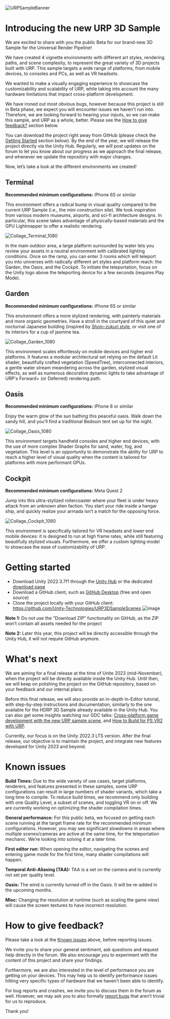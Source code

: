 ![URPSampleBanner](https://media.github.cds.internal.unity3d.com/user/1194/files/f1307f60-0ccf-4be8-ac03-e03f00050418)

# Introducing the new URP 3D Sample
We are excited to share with you the public Beta for our brand-new 3D Sample for the Universal Render Pipeline! 

We have created 4 vignette environments with different art styles, rendering paths, and scene complexity, to represent the great variety of 3D projects built with URP. This sample targets a wide range of platforms, from mobile devices, to consoles and PCs, as well as VR headsets. 

We wanted to make a visually engaging experience to showcase the customizability and scalability of URP, while taking into account the many hardware limitations that impact cross-platform development.

We have ironed out most obvious bugs, however because this project is still in Beta phase, we expect you will encounter issues we haven't run into. Therefore, we are looking forward to hearing your inputs, so we can make this sample, and URP as a whole, better. Please see the [How to give feedback?](#how-to-give-feedback) section below.

You can download the project right away from GitHub (please check the [Getting Started](#getting-started) section below). By the end of the year, we will release the project directly via the Unity Hub. Regularly, we will post updates on the forum to let you know about our progress as we approach the final release, and whenever we update the repository with major changes.

Now, let’s take a look at the different environments we created!

## Terminal

**Recommended minimum configurations:** iPhone 6S or similar

This environment offers a radical bump in visual quality compared to the current URP Sample (i.e., the mini construction site). We took inspiration from various modern museums, airports, and sci-fi architecture designs. In particular, this scene takes advantage of physically-based materials and the GPU Lightmapper to offer a realistic rendering.

![Collage_Terminal_1080](https://media.github.cds.internal.unity3d.com/user/1194/files/37d35286-c036-484e-9c77-6d506ff910fc)

In the main outdoor area, a large platform surrounded by water lets you review your assets in a neutral environment with calibrated lighting conditions. Once on the ramp, you can enter 3 rooms which will teleport you into universes with radically different art styles and platform reach: the Garden, the Oasis, and the Cockpit. To initiate the teleportation, focus on the Unity logo above the teleporting device for a few seconds (requires Play Mode).
 
## Garden

**Recommended minimum configurations:** iPhone 6S or similar

This environment offers a more stylized rendering, with painterly materials and more organic geometries. Have a stroll in the courtyard of this quiet and nocturnal Japanese building (inspired by [Shoin-zukuri style](https://en.wikipedia.org/wiki/Shoin-zukuri#:~:text=Shoin%2Dzukuri%20(%E6%9B%B8%E9%99%A2%E9%80%A0)%20is,today%27s%20traditional%2Dstyle%20Japanese%20house), or visit one of its interiors for a cup of jasmine tea.

![Collage_Garden_1080](https://media.github.cds.internal.unity3d.com/user/1194/files/b2747d3f-3266-47c0-914f-bf449ca6b72e)

This environment scales effortlessly on mobile devices and higher end platforms. It features a modular architectural set relying on the default Lit shader, beautifully crafted vegetation (SpeedTree), interconnected interiors, a gentle water stream meandering across the garden, stylized visual effects, as well as numerous decorative dynamic lights to take advantage of URP's Forward+ (or Deferred) rendering path.


## Oasis

**Recommended minimum configurations:** iPhone 8 or similar

Enjoy the warm glow of the sun bathing this peaceful oasis. Walk down the sandy hill, and you’ll find a traditional Bedouin tent set up for the night.

![Collage_Oasis_1080](https://media.github.cds.internal.unity3d.com/user/1194/files/469fdabf-4f30-43bb-a687-ef06b55e1a52)

This environment targets handheld consoles and higher end devices, with the use of more complex Shader Graphs for sand, water, fog, and vegetation. This level is an opportunity to demonstrate the ability for URP to reach a higher level of visual quality when the content is tailored for platforms with more performant GPUs.

## Cockpit

**Recommended minimum configurations:** Meta Quest 2

Jump into this ultra-stylized rollercoaster where your fleet is under heavy attack from an unknown alien faction. You start your ride inside a hangar ship, and quickly realize your armada isn’t a match for the opposing force.

![Collage_Cockpit_1080](https://media.github.cds.internal.unity3d.com/user/1194/files/11d84d67-8464-47e2-bb75-acaa4f7e31bc)

This environment is specifically tailored for VR headsets and lower end mobile devices: it is designed to run at high frame rates, while still featuring beautifully stylized visuals. Furthermore, we offer a custom lighting model to showcase the ease of customizability of URP. 

# Getting started
- Download Unity 2022.3.7f1 through the [Unity Hub](https://unity3d.com/get-unity/download) or the dedicated [download page](https://beta.unity3d.com/download/b16b3b16c7a0/download.html)
- Download a GitHub client, such as [GitHub Desktop](https://desktop.github.com/) (free and open source)
- Clone the project locally with your GitHub client: https://github.com/Unity-Technologies/URP3DSampleScenes
![image](https://media.github.cds.internal.unity3d.com/user/1194/files/56f94627-8da0-427a-9031-35c47e6d2744)

**Note 1:** Do not use the “Download ZIP” functionality on GitHub, as the ZIP won’t contain all assets needed for the project

**Note 2:** Later this year, this project will be directly accessible through the Unity Hub, it will not require GitHub anymore.

# What's next
We are aiming for a final release at the time of Unite 2023 (mid-November), when the project will be directly available inside the Unity Hub. Until then, we will keep on polishing the project on the GitHub repository, based on your feedback and our internal plans.

Before this final release, we will also provide an in-depth In-Editor tutorial, with step-by-step instructions and documentation, similarly to the one available for the HDRP 3D Sample already available in the Unity Hub. You can also get some insights watching our GDC talks: [Cross-platform game development with the new URP sample scene](https://www.youtube.com/watch?v=zPTNrSgoJow), and [How to Build for PS VR2 with URP](https://www.youtube.com/watch?v=5z55_k0MgGA).

Currently, our focus is on the Unity 2022.3 LTS version. After the final release, our objective is to maintain the project, and integrate new features developed for Unity 2023 and beyond.

# Known issues
**Build Times:** Due to the wide variety of use cases, target platforms, renderers, and features presented in these samples, some URP configurations can result in large numbers of shader variants, which take a long time to compile. To reduce build times, we recommend only building with one Quality Level, a subset of scenes, and toggling VR on or off. We are currently working on optimizing the shader compilation times.

**General performance:** For this public beta, we focused on getting each scene running at the target frame rate for the recommended minimum configurations. However, you may see significant slowdowns in areas where multiple scenes/cameras are active at the same time, for the teleportation mechanic. We’re looking into solving it at a later time. 

**First editor run:** When opening the editor, navigating the scenes and entering game mode for the first time, many shader compilations will happen.

**Temporal Anti-Aliasing (TAA):** TAA is a set on the camera and is currently not set per quality level.

**Oasis:** The wind is currently turned off in the Oasis. It will be re-added in the upcoming months.

**Misc:** Changing the resolution at runtime (such as scaling the game view) will cause the screen textures to have incorrect resolution.

# How to give feedback?

Please take a look at the [Known issues](#known-issues) above, before reporting issues.

We invite you to share your general sentiment, ask questions and request help directly in the forum. We also encourage you to experiment with the content of this project and share your findings.

Furthermore, we are also interested in the level of performance you are getting on your devices. This may help us to identify performance issues hitting very specific types of hardware that we haven’t been able to identify.

For bug reports and crashes, we invite you to discuss them in the forum as well. However, we may ask you to also formally [report bugs](https://unity3d.com/unity/qa/bug-reporting) that aren’t trivial for us to reproduce.

Thank you!
